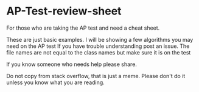 # AP-Test-review-sheet
For those who are taking the AP test and need a cheat sheet.


These are just basic examples. I will be showing a few algorithms you may need on the AP test
If you have trouble understanding post an issue. The file names are not equal to the class names but make sure it is on the test

If you know someone who needs help please share.

Do not copy from stack overflow, that is just a meme. Please don't do it unless you know what you are reading.
